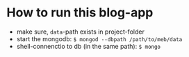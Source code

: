 # How to run this blog-app

* make sure, `data`-path exists in project-folder
* start the mongodb: `$ mongod --dbpath /path/to/meb/data`
* shell-connenctio to db (in the same path): `$ mongo`